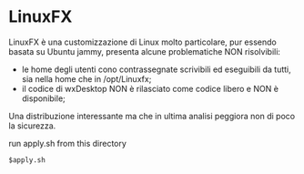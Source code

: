 # LinuxFX

LinuxFX è una customizzazione di Linux molto particolare, pur essendo basata su
Ubuntu jammy, presenta alcune problematiche NON risolvibili:

- le home degli utenti cono contrassegnate scrivibili ed eseguibili da tutti,
  sia nella home che in /opt/Linuxfx;
- il codice di wxDesktop NON è rilasciato come codice libero e NON è
  disponibile;

Una distribuzione interessante ma che in ultima analisi peggiora non di poco la
sicurezza.

run apply.sh from this directory

```
$apply.sh
```
